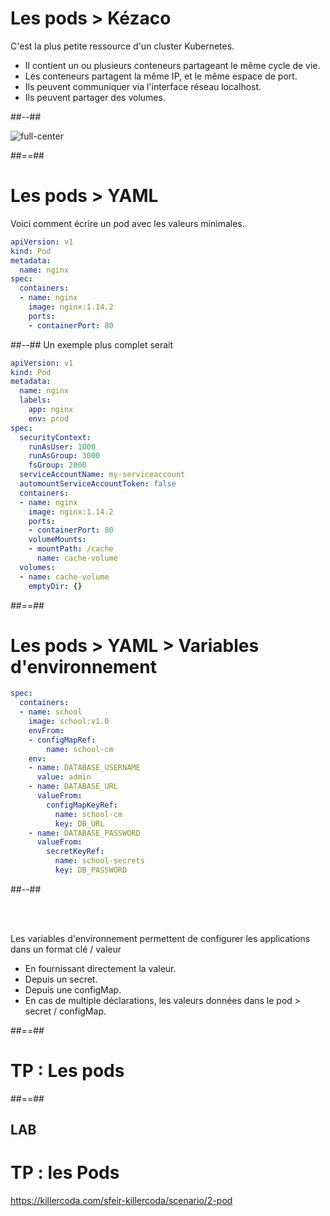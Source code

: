 <!-- .slide: class="two-column" -->

# Les pods > **Kézaco**

C'est la plus petite ressource d'un cluster Kubernetes. 
* Il contient un ou plusieurs conteneurs partageant le même cycle de vie.
* Les conteneurs partagent la même IP, et le même espace de port.
* Ils peuvent communiquer via l'interface réseau localhost.
* Ils peuvent partager des volumes.

##--##
<br>

![full-center](./assets/images/pods.png)

##==##

<!-- .slide: class="with-code-bg-dark two-column" -->

# Les pods > **YAML**
Voici comment écrire un pod avec les valeurs minimales.
```yaml
apiVersion: v1
kind: Pod
metadata:
  name: nginx
spec:
  containers:
  - name: nginx
    image: nginx:1.14.2
    ports:
    - containerPort: 80
```
##--##
Un exemple plus complet serait
```yaml
apiVersion: v1
kind: Pod
metadata:
  name: nginx
  labels: 
    app: nginx
    env: prod
spec:
  securityContext:
    runAsUser: 1000
    runAsGroup: 3000
    fsGroup: 2000
  serviceAccountName: my-serviceaccount
  automountServiceAccountToken: false
  containers:
  - name: nginx
    image: nginx:1.14.2
    ports:
    - containerPort: 80
    volumeMounts:
    - mountPath: /cache
      name: cache-volume
  volumes:
  - name: cache-volume
    emptyDir: {}
```
##==##

<!-- .slide: class="with-code-bg-dark two-column" -->

# Les pods > YAML > **Variables d'environnement**

```yaml
spec:
  containers:
  - name: school
    image: school:v1.0
    envFrom:
    - configMapRef:
        name: school-cm
    env:
    - name: DATABASE_USERNAME
      value: admin
    - name: DATABASE_URL
      valueFrom:
        configMapKeyRef:
          name: school-cm
          key: DB_URL
    - name: DATABASE_PASSWORD
      valueFrom:
        secretKeyRef:
          name: school-secrets
          key: DB_PASSWORD
```

##--##

<br><br>

Les variables d'environnement permettent de configurer les applications dans un format clé / valeur
* En fournissant directement la valeur.
* Depuis un secret.
* Depuis une configMap.
* En cas de multiple déclarations, les valeurs données dans le pod > secret / configMap.

##==##

<!-- .slide: class="transition-bg-sfeir-2"-->

# TP : Les pods

##==##

<!-- .slide: class="exercice"-->
## LAB
# TP : les Pods

https://killercoda.com/sfeir-killercoda/scenario/2-pod
